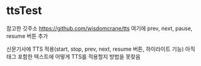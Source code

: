 # ttsTest
참고한 깃주소 https://github.com/wisdomcrane/tts
여기에 prev, next, pause, resume 버튼 추가

신문기사에 TTS 적용(start, stop, prev, next, resume 버튼, 하이라이트 기능)
아직 태그 포함한 텍스트에 어떻게 TTS를 적용할지 방법을 못찾음
